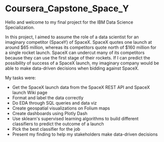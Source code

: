 # Coursera_Capstone_Space_Y
Hello and welcome to my final project for the IBM Data Science Specialization.

In this project, I aimed to assume the role of a data scientist for an imaginary competitor (SpaceY) of SpaceX. SpaceX quotes one launch at around $65 million, whereas its competitors quote north of $160 million for a single rocket launch. SpaceX can undercut many of its competitors because they can use the first stage of their rockets. If I can predict the possibility of success of a SpaceX launch, my imaginary company would be able to make data-driven decisions when bidding against SpaceX.

My tasks were:

- Get the SpaceX launch data from the SpaceX REST API and SpaceX launch Wiki page
- Format and label the data correctly
- Do EDA through SQL queries and data viz
- Create geospatial visualizations on Folium maps
- Create dashboards using Plotly Dash
- Use sklearn's supervised learning algorithms to build different classifiers to predict the outcome of a launch
- Pick the best classifier for the job
- Present my finding to help my stakeholders make data-driven decisions

